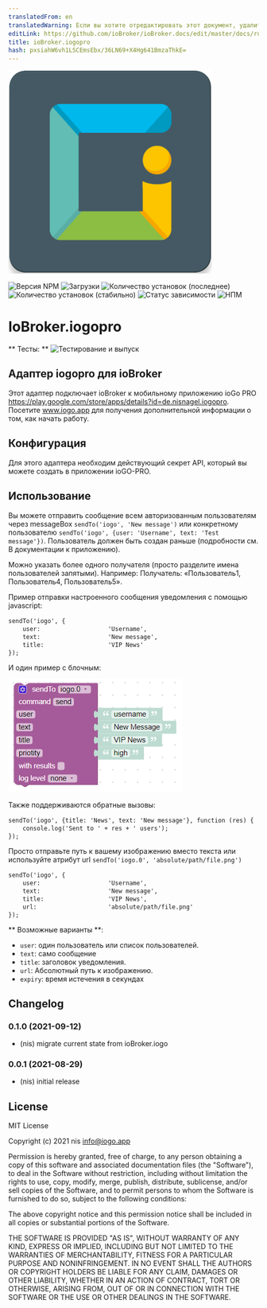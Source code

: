 ```yaml
---
translatedFrom: en
translatedWarning: Если вы хотите отредактировать этот документ, удалите поле «translationFrom», в противном случае этот документ будет снова автоматически переведен
editLink: https://github.com/ioBroker/ioBroker.docs/edit/master/docs/ru/adapterref/iobroker.iogopro/README.md
title: ioBroker.iogopro
hash: pxsiahW6vh1LSCEmsEbx/36LN69+X4Hg641BmzaThkE=
---
```

![Логотип](../../../en/adapterref/iobroker.iogopro/admin/iogopro.png)

![Версия NPM](https://img.shields.io/npm/v/iobroker.iogopro.svg)
![Загрузки](https://img.shields.io/npm/dm/iobroker.iogopro.svg)
![Количество установок (последнее)](https://iobroker.live/badges/iogopro-installed.svg)
![Количество установок (стабильно)](https://iobroker.live/badges/iogopro-stable.svg)
![Статус зависимости](https://img.shields.io/david/nisiode/iobroker.iogopro.svg)
![НПМ](https://nodei.co/npm/iobroker.iogopro.png?downloads=true)

# IoBroker.iogopro
** Тесты: ** ![Тестирование и выпуск](https://github.com/nisiode/ioBroker.iogopro/workflows/Test%20and%20Release/badge.svg)

## Адаптер iogopro для ioBroker
Этот адаптер подключает ioBroker к мобильному приложению ioGo PRO https://play.google.com/store/apps/details?id=de.nisnagel.iogopro.
Посетите www.iogo.app для получения дополнительной информации о том, как начать работу.

## Конфигурация
Для этого адаптера необходим действующий секрет API, который вы можете создать в приложении ioGO-PRO.

## Использование
Вы можете отправить сообщение всем авторизованным пользователям через messageBox `sendTo('iogo', 'New message')` или конкретному пользователю `sendTo('iogo', {user: 'Username', text: 'Test message'})`.
Пользователь должен быть создан раньше (подробности см. В документации к приложению).

Можно указать более одного получателя (просто разделите имена пользователей запятыми). Например: Получатель: «Пользователь1, Пользователь4, Пользователь5».

Пример отправки настроенного сообщения уведомления с помощью javascript:

```
sendTo('iogo', {
    user:                   'Username',
    text:                   'New message',
    title:                  'VIP News'
});
```

И один пример с блочным:

![блочно](../../../en/adapterref/iobroker.iogopro/img/blockly.png)

Также поддерживаются обратные вызовы:

```
sendTo('iogo', {title: 'News', text: 'New message'}, function (res) {
    console.log('Sent to ' + res + ' users');
});
```

Просто отправьте путь к вашему изображению вместо текста или используйте атрибут url `sendTo('iogo.0', 'absolute/path/file.png')`

```
sendTo('iogo', {
    user:                   'Username',
    text:                   'New message',
    title:                  'VIP News',
    url:                    'absolute/path/file.png'
});
```

** Возможные варианты **:

- `user`: один пользователь или список пользователей.
- `text`: само сообщение
- `title`: заголовок уведомления.
- `url`: Абсолютный путь к изображению.
- `expiry`: время истечения в секундах

## Changelog
<!--
	Placeholder for the next version (at the beginning of the line):
	### **WORK IN PROGRESS**
-->

### 0.1.0 (2021-09-12)
* (nis) migrate current state from ioBroker.iogo

### 0.0.1 (2021-08-29)
* (nis) initial release

## License
MIT License

Copyright (c) 2021 nis <info@iogo.app>

Permission is hereby granted, free of charge, to any person obtaining a copy
of this software and associated documentation files (the "Software"), to deal
in the Software without restriction, including without limitation the rights
to use, copy, modify, merge, publish, distribute, sublicense, and/or sell
copies of the Software, and to permit persons to whom the Software is
furnished to do so, subject to the following conditions:

The above copyright notice and this permission notice shall be included in all
copies or substantial portions of the Software.

THE SOFTWARE IS PROVIDED "AS IS", WITHOUT WARRANTY OF ANY KIND, EXPRESS OR
IMPLIED, INCLUDING BUT NOT LIMITED TO THE WARRANTIES OF MERCHANTABILITY,
FITNESS FOR A PARTICULAR PURPOSE AND NONINFRINGEMENT. IN NO EVENT SHALL THE
AUTHORS OR COPYRIGHT HOLDERS BE LIABLE FOR ANY CLAIM, DAMAGES OR OTHER
LIABILITY, WHETHER IN AN ACTION OF CONTRACT, TORT OR OTHERWISE, ARISING FROM,
OUT OF OR IN CONNECTION WITH THE SOFTWARE OR THE USE OR OTHER DEALINGS IN THE
SOFTWARE.